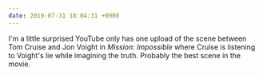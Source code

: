 ```yaml
---
date: 2019-07-31 18:04:31 +0900
---
```

I'm a little surprised YouTube only has one upload of the scene between Tom Cruise and Jon Voight in _Mission: Impossible_ where Cruise is listening to Voight's lie while imagining the truth. Probably the best scene in the movie.
